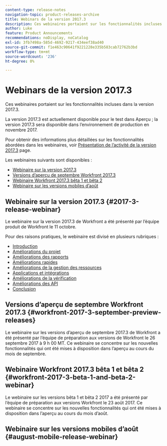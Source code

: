 ```yaml
---
content-type: release-notes
navigation-topic: product-releases-archive
title: Webinars de la version 2017.3
description: Ces webinaires portaient sur les fonctionnalités incluses dans la version 2017.3.
author: Luke
feature: Product Announcements
recommendations: noDisplay, noCatalog
exl-id: 3fb7498a-585d-4692-9217-434eef38ad40
source-git-commit: f1e463c90641f9221228e335b583cab72762b3bd
workflow-type: tm+mt
source-wordcount: '236'
ht-degree: 0%

---
```


# Webinars de la version 2017.3

Ces webinaires portaient sur les fonctionnalités incluses dans la version 2017.3. 

La version 2017.3 est actuellement disponible pour le test dans Aperçu ; la version 2017.3 sera disponible dans l’environnement de production en novembre 2017.

Pour obtenir des informations plus détaillées sur les fonctionnalités abordées dans les webinaires, voir [Présentation de l’activité de la version 2017.3](../../../../product-announcements/product-releases/quarterly-release-archive/2017.3-release-activity/2017-3-release-activity-overview.md) page.

Les webinaires suivants sont disponibles :

* [Webinaire sur la version 2017.3](#2017-3-release-webinar)
* [Versions d’aperçu de septembre Workfront 2017.3](#workfront-2017-3-september-preview-releases)
* [Webinaire Workfront 2017.3 bêta 1 et bêta 2](#workfront-2017-3-beta-1-and-beta-2-webinar)
* [Webinaire sur les versions mobiles d’août](#august-mobile-release-webinar)

## Webinaire sur la version 2017.3 {#2017-3-release-webinar}

Le webinaire sur la version 2017.3 de Workfront a été présenté par l’équipe produit de Workfront le 11 octobre.  

Pour des raisons pratiques, le webinaire est divisé en plusieurs rubriques :

* [Introduction](#introduction)
* [Améliorations du projet](#project-enhancements)
* [Améliorations des rapports](#reporting-enhancements)
* [Améliorations rapides](#agile-enhancements)
* [Améliorations de la gestion des ressources](#resource-management-enhancements)
* [Applications et intégrations](#apps-and-integrations)
* [Améliorations de la vérification](#proofing-enhancements)
* [Améliorations des API](#api-enhancements)
* [Conclusion](#conclusion)

## Versions d’aperçu de septembre Workfront 2017.3 {#workfront-2017-3-september-preview-releases}

Le webinaire sur les versions d’aperçu de septembre 2017.3 de Workfront a été présenté par l’équipe de préparation aux versions de Workfront le 26 septembre 2017 à 9 h 00 MT. Ce webinaire se concentre sur les nouvelles fonctionnalités qui ont été mises à disposition dans l’aperçu au cours du mois de septembre.

## Webinaire Workfront 2017.3 bêta 1 et bêta 2 {#workfront-2017-3-beta-1-and-beta-2-webinar}

Le webinaire sur les versions bêta 1 et bêta 2 2017 a été présenté par l’équipe de préparation aux versions Workfront le 23 août 2017. Ce webinaire se concentre sur les nouvelles fonctionnalités qui ont été mises à disposition dans l’aperçu au cours du mois d’août.

## Webinaire sur les versions mobiles d’août {#august-mobile-release-webinar}
